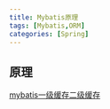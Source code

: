 ```yaml
---
title: Mybatis原理
tags: [Mybatis,ORM]
categories: [Spring]
---
```


## 原理
[mybatis一级缓存二级缓存](https://www.cnblogs.com/happyflyingpig/p/7739749.html)



